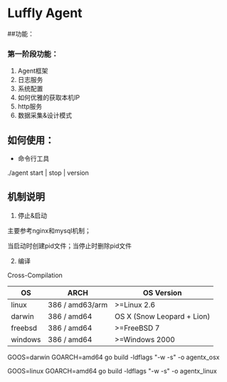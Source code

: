 # Luffly Agent

##功能：
### 第一阶段功能：
1. Agent框架
2. 日志服务
3. 系统配置
4. 如何优雅的获取本机IP
5. http服务
6. 数据采集&设计模式

## 如何使用：

- 命令行工具

./agent start | stop | version

## 机制说明
1. 停止&启动

主要参考nginx和mysql机制；

当启动时创建pid文件；当停止时删除pid文件

2. 编译

Cross-Compilation

|OS|ARCH|OS Version|  
|------|---|---|
|linux|386 / amd63/arm| \>=Linux 2.6|
|darwin|386 / amd64| OS X (Snow Leopard + Lion)|
|freebsd|386 / amd64| \>=FreeBSD 7|
|windows|386 / amd64| \>=Windows 2000|

GOOS=darwin GOARCH=amd64 go build -ldflags "-w -s" -o agentx_osx

GOOS=linux GOARCH=amd64 go build -ldflags "-w -s" -o agentx_linux
